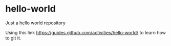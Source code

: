 # hello-world
Just a hello world repository

Using this link https://guides.github.com/activities/hello-world/ to learn how to git it.
